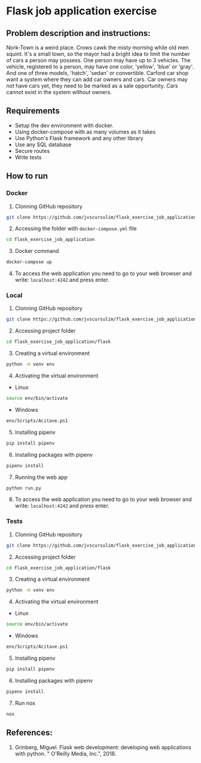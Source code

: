 # Flask job application exercise

## Problem description and instructions:

Nork-Town is a weird place. Crows cawk the misty morning while old men squint. It's a small town, so the mayor had a bright idea to limit the number of cars a person may possess. One person may have up to 3 vehicles. The vehicle, registered to a person, may have one color, 'yellow', 'blue' or 'gray'. And one of three models, 'hatch', 'sedan' or convertible. Carford car shop want a system where they can add car owners and cars. Car owners may not have cars yet, they need to be marked as a sale opportunity. Cars cannot exist in the system without owners.

## Requirements

* Setup the dev environment with docker.
* Using docker-compose with as many volumes as it takes
* Use Python's Flask framework and any other library
* Use any SQL database
* Secure routes
* Write tests

## How to run

### Docker

1. Clonning GitHub repository
```bash
git clone https://github.com/jvscursulim/flask_exercise_job_application
```
2. Accessing the folder with `docker-compose.yml` file
```bash
cd flask_exercise_job_application
```
3. Docker command
```bash
docker-compose up
```
4. To access the web application you need to go to your web browser and write: `localhost:4242` and press enter.

### Local

1. Clonning GitHub repository
```bash
git clone https://github.com/jvscursulim/flask_exercise_job_application
```
2. Accessing project folder
```bash
cd flask_exercise_job_application/flask
```

3. Creating a virtual environment
```bash
python -m venv env
```

4. Activating the virtual environment
* Linux
```bash
source env/bin/activate
```
* Windows
```bash
env/Scripts/Acitave.ps1
```

5. Installing pipenv
```bash
pip install pipenv
```

6. Installing packages with pipenv
```bash
pipenv install
```

7. Running the web app
```bash
python run.py
```

8. To access the web application you need to go to your web browser and write: `localhost:4242` and press enter.

### Tests

1. Clonning GitHub repository
```bash
git clone https://github.com/jvscursulim/flask_exercise_job_application
```
2. Accessing project folder
```bash
cd flask_exercise_job_application/flask
```

3. Creating a virtual environment
```bash
python -m venv env
```

4. Activating the virtual environment
* Linux
```bash
source env/bin/activate
```
* Windows
```bash
env/Scripts/Acitave.ps1
```

5. Installing pipenv
```bash
pip install pipenv
```

6. Installing packages with pipenv
```bash
pipenv install
```

7. Run nox
```bash
nox
```

## References:

1. Grinberg, Miguel. Flask web development: developing web applications with python. " O'Reilly Media, Inc.", 2018.


